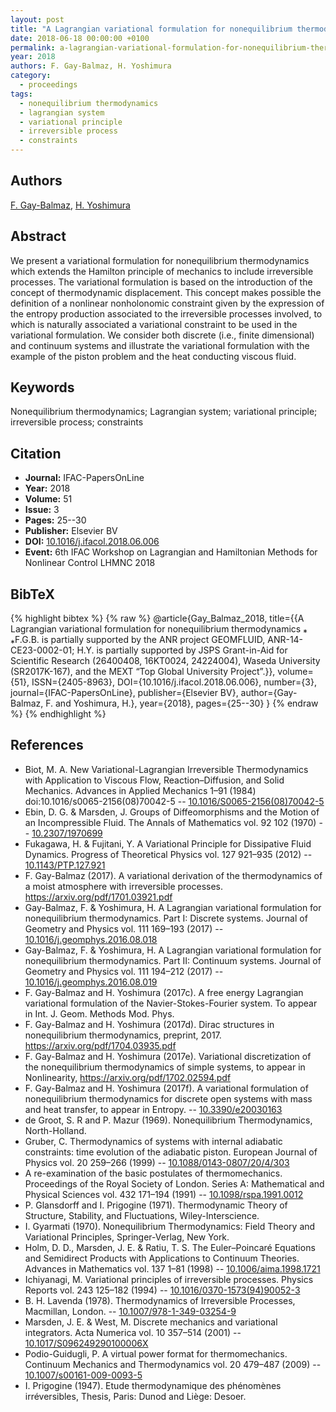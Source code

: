 ```yaml
---
layout: post
title: "A Lagrangian variational formulation for nonequilibrium thermodynamics”."
date: 2018-06-18 00:00:00 +0100
permalink: a-lagrangian-variational-formulation-for-nonequilibrium-thermodynamics
year: 2018
authors: F. Gay-Balmaz, H. Yoshimura
category:
  - proceedings
tags:
  - nonequilibrium thermodynamics
  - lagrangian system
  - variational principle
  - irreversible process
  - constraints
---
```

 
## Authors
[F. Gay-Balmaz](authors/francois_gay_balmaz), [H. Yoshimura](authors/hiroaki_yoshimura)
 
## Abstract
We present a variational formulation for nonequilibrium thermodynamics which extends the Hamilton principle of mechanics to include irreversible processes. The variational formulation is based on the introduction of the concept of thermodynamic displacement. This concept makes possible the definition of a nonlinear nonholonomic constraint given by the expression of the entropy production associated to the irreversible processes involved, to which is naturally associated a variational constraint to be used in the variational formulation. We consider both discrete (i.e., finite dimensional) and continuum systems and illustrate the variational formulation with the example of the piston problem and the heat conducting viscous fluid.
 
## Keywords
Nonequilibrium thermodynamics; Lagrangian system; variational principle; irreversible process; constraints
 
## Citation
- **Journal:** IFAC-PapersOnLine
- **Year:** 2018
- **Volume:** 51
- **Issue:** 3
- **Pages:** 25--30
- **Publisher:** Elsevier BV
- **DOI:** [10.1016/j.ifacol.2018.06.006](https://doi.org/10.1016/j.ifacol.2018.06.006)
- **Event:** 6th IFAC Workshop on Lagrangian and Hamiltonian Methods for Nonlinear Control LHMNC 2018
 
## BibTeX
{% highlight bibtex %}
{% raw %}
@article{Gay_Balmaz_2018,
  title={{A Lagrangian variational formulation for nonequilibrium thermodynamics ⁎ ⁎F.G.B. is partially supported by the ANR project GEOMFLUID, ANR-14-CE23-0002-01; H.Y. is partially supported by JSPS Grant-in-Aid for Scientific Research (26400408, 16KT0024, 24224004), Waseda University (SR2017K-167), and the MEXT “Top Global University Project”.}},
  volume={51},
  ISSN={2405-8963},
  DOI={10.1016/j.ifacol.2018.06.006},
  number={3},
  journal={IFAC-PapersOnLine},
  publisher={Elsevier BV},
  author={Gay-Balmaz, F. and Yoshimura, H.},
  year={2018},
  pages={25--30}
}
{% endraw %}
{% endhighlight %}
 
## References
- Biot, M. A. New Variational-Lagrangian Irreversible Thermodynamics with Application to Viscous Flow, Reaction–Diffusion, and Solid Mechanics. Advances in Applied Mechanics 1–91 (1984) doi:10.1016/s0065-2156(08)70042-5 -- [10.1016/S0065-2156(08)70042-5](https://doi.org/10.1016/S0065-2156(08)70042-5)
- Ebin, D. G. & Marsden, J. Groups of Diffeomorphisms and the Motion of an Incompressible Fluid. The Annals of Mathematics vol. 92 102 (1970) -- [10.2307/1970699](https://doi.org/10.2307/1970699)
- Fukagawa, H. & Fujitani, Y. A Variational Principle for Dissipative Fluid Dynamics. Progress of Theoretical Physics vol. 127 921–935 (2012) -- [10.1143/PTP.127.921](https://doi.org/10.1143/PTP.127.921)
- F. Gay-Balmaz (2017). A variational derivation of the thermodynamics of a moist atmosphere with irreversible processes. https://arxiv.org/pdf/1701.03921.pdf
- Gay-Balmaz, F. & Yoshimura, H. A Lagrangian variational formulation for nonequilibrium thermodynamics. Part I: Discrete systems. Journal of Geometry and Physics vol. 111 169–193 (2017) -- [10.1016/j.geomphys.2016.08.018](https://doi.org/10.1016/j.geomphys.2016.08.018)
- Gay-Balmaz, F. & Yoshimura, H. A Lagrangian variational formulation for nonequilibrium thermodynamics. Part II: Continuum systems. Journal of Geometry and Physics vol. 111 194–212 (2017) -- [10.1016/j.geomphys.2016.08.019](https://doi.org/10.1016/j.geomphys.2016.08.019)
- F. Gay-Balmaz and H. Yoshimura (2017c). A free energy Lagrangian variational formulation of the Navier-Stokes-Fourier system. To appear in Int. J. Geom. Methods Mod. Phys.
- F. Gay-Balmaz and H. Yoshimura (2017d). Dirac structures in nonequilibrium thermodynamics, preprint, 2017. https://arxiv.org/pdf/1704.03935.pdf
- F. Gay-Balmaz and H. Yoshimura (2017e). Variational discretization of the nonequilibrium thermodynamics of simple systems, to appear in Nonlinearity, https://arxiv.org/pdf/1702.02594.pdf
- F. Gay-Balmaz and H. Yoshimura (2017f). A variational formulation of nonequilibrium thermodynamics for discrete open systems with mass and heat transfer, to appear in Entropy. -- [10.3390/e20030163](https://doi.org/10.3390/e20030163)
- de Groot, S. R and P. Mazur (1969). Nonequilibrium Thermodynamics, North-Holland.
- Gruber, C. Thermodynamics of systems with internal adiabatic constraints: time evolution of the adiabatic piston. European Journal of Physics vol. 20 259–266 (1999) -- [10.1088/0143-0807/20/4/303](https://doi.org/10.1088/0143-0807/20/4/303)
- A re-examination of the basic postulates of thermomechanics. Proceedings of the Royal Society of London. Series A: Mathematical and Physical Sciences vol. 432 171–194 (1991) -- [10.1098/rspa.1991.0012](https://doi.org/10.1098/rspa.1991.0012)
- P. Glansdorff and I. Prigogine (1971). Thermodynamic Theory of Structure, Stability, and Fluctuations, Wiley-Interscience.
- I. Gyarmati (1970). Nonequilibrium Thermodynamics: Field Theory and Variational Principles, Springer-Verlag, New York.
- Holm, D. D., Marsden, J. E. & Ratiu, T. S. The Euler–Poincaré Equations and Semidirect Products with Applications to Continuum Theories. Advances in Mathematics vol. 137 1–81 (1998) -- [10.1006/aima.1998.1721](https://doi.org/10.1006/aima.1998.1721)
- Ichiyanagi, M. Variational principles of irreversible processes. Physics Reports vol. 243 125–182 (1994) -- [10.1016/0370-1573(94)90052-3](https://doi.org/10.1016/0370-1573(94)90052-3)
- B. H. Lavenda (1978). Thermodynamics of Irreversible Processes, Macmillan, London. -- [10.1007/978-1-349-03254-9](https://doi.org/10.1007/978-1-349-03254-9)
- Marsden, J. E. & West, M. Discrete mechanics and variational integrators. Acta Numerica vol. 10 357–514 (2001) -- [10.1017/S096249290100006X](https://doi.org/10.1017/S096249290100006X)
- Podio-Guidugli, P. A virtual power format for thermomechanics. Continuum Mechanics and Thermodynamics vol. 20 479–487 (2009) -- [10.1007/s00161-009-0093-5](https://doi.org/10.1007/s00161-009-0093-5)
- I. Prigogine (1947). Etude thermodynamique des phénomènes irréversibles, Thesis, Paris: Dunod and Liège: Desoer.

